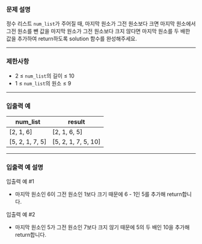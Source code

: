 ### **문제 설명**

정수 리스트 `num_list`가 주어질 때, 마지막 원소가 그전 원소보다 크면 마지막 원소에서 그전 원소를 뺀 값을 마지막 원소가 그전 원소보다 크지 않다면 마지막 원소를 두 배한 값을 추가하여 return하도록 solution 함수를 완성해주세요.

---

### 제한사항

- 2 ≤ `num_list`의 길이 ≤ 10
- 1 ≤ `num_list`의 원소 ≤ 9

---

### 입출력 예

| num_list | result |
| --- | --- |
| [2, 1, 6] | [2, 1, 6, 5] |
| [5, 2, 1, 7, 5] | [5, 2, 1, 7, 5, 10] |

---

### 입출력 예 설명

입출력 예 #1

- 마지막 원소인 6이 그전 원소인 1보다 크기 때문에 6 - 1인 5를 추가해 return합니다.

입출력 예 #2

- 마지막 원소인 5가 그전 원소인 7보다 크지 않기 때문에 5의 두 배인 10을 추가해 return합니다.